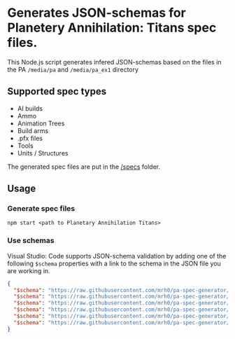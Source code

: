 # Generates JSON-schemas for Planetery Annihilation: Titans spec files.

This Node.js script generates infered JSON-schemas based on the files in the PA `/media/pa` and `/media/pa_ex1` directory

## Supported spec types
- AI builds
- Ammo
- Animation Trees
- Build arms
- .pfx files
- Tools
- Units / Structures

The generated spec files are put in the [/specs](https://github.com/mrh0/pa-spec-generator/tree/main/specs) folder.

## Usage
### Generate spec files
```shell
npm start <path to Planetary Annihilation Titans>
```
### Use schemas
Visual Studio: Code supports JSON-schema validation by adding one of the following `$schema` properties with a link to the schema in the JSON file you are working in.
```json
{
  "$schema": "https://raw.githubusercontent.com/mrh0/pa-spec-generator/main/specs/ai_builds_spec.json",
  "$schema": "https://raw.githubusercontent.com/mrh0/pa-spec-generator/main/specs/ammo_spec.json",
  "$schema": "https://raw.githubusercontent.com/mrh0/pa-spec-generator/main/specs/anim_tree_spec.json",
  "$schema": "https://raw.githubusercontent.com/mrh0/pa-spec-generator/main/specs/pfx_spec.json",
  "$schema": "https://raw.githubusercontent.com/mrh0/pa-spec-generator/main/specs/tool_spec.json",
  "$schema": "https://raw.githubusercontent.com/mrh0/pa-spec-generator/main/specs/unit_spec.json",
}
```

